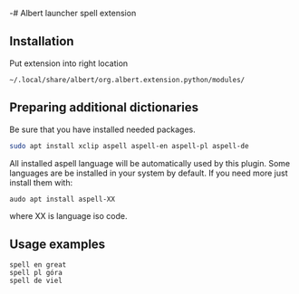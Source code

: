 -# Albert launcher spell extension


## Installation
Put extension into right location
```
~/.local/share/albert/org.albert.extension.python/modules/
```

## Preparing additional dictionaries

Be sure that you have installed needed packages.
```bash
sudo apt install xclip aspell aspell-en aspell-pl aspell-de
```
All installed aspell language will be automatically used by this plugin. Some languages are be installed in your system by default. If you need more just install them with:
```
audo apt install aspell-XX
```
where XX is language iso code.

## Usage examples
```
spell en great
spell pl góra
spell de viel
```
